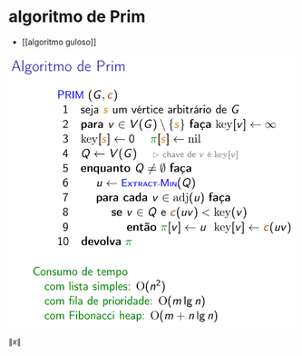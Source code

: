 # algoritmo de Prim

- [[algoritmo guloso]]

![Pseudocódigo do algoritmo de Prim](image-11.png)

$\| x \|$